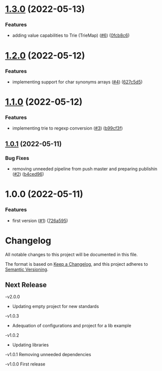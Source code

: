 # [1.3.0](https://github.com/maxmilhas-org/nodejs-trie/compare/v1.2.0...v1.3.0) (2022-05-13)


### Features

* adding value capabilities to Trie (TrieMap) ([#6](https://github.com/maxmilhas-org/nodejs-trie/issues/6)) ([0fcb8c6](https://github.com/maxmilhas-org/nodejs-trie/commit/0fcb8c602b7e9064ce22d31f45a724bbabb18046))

# [1.2.0](https://github.com/maxmilhas-org/nodejs-trie/compare/v1.1.0...v1.2.0) (2022-05-12)


### Features

* implementing support for char synonyms arrays ([#4](https://github.com/maxmilhas-org/nodejs-trie/issues/4)) ([627c5d5](https://github.com/maxmilhas-org/nodejs-trie/commit/627c5d51b39258e1bd1b1d6f82641de1b0f4fcb0))

# [1.1.0](https://github.com/maxmilhas-org/nodejs-trie/compare/v1.0.1...v1.1.0) (2022-05-12)


### Features

* implementing trie to regexp conversion ([#3](https://github.com/maxmilhas-org/nodejs-trie/issues/3)) ([b99cf3f](https://github.com/maxmilhas-org/nodejs-trie/commit/b99cf3f067b7283c8f4834820c1d038febcfcdb7))

## [1.0.1](https://github.com/maxmilhas-org/nodejs-trie/compare/v1.0.0...v1.0.1) (2022-05-11)


### Bug Fixes

* removing unneeded pipeline from push master and preparing publishin ([#2](https://github.com/maxmilhas-org/nodejs-trie/issues/2)) ([b4ced96](https://github.com/maxmilhas-org/nodejs-trie/commit/b4ced96bdfe2921b254092d8e35f1e72a18c4031))

# 1.0.0 (2022-05-11)


### Features

* first version ([#1](https://github.com/maxmilhas-org/nodejs-trie/issues/1)) ([726a595](https://github.com/maxmilhas-org/nodejs-trie/commit/726a595986cd53f969f7d0135f7dc4b60480d25c))

# Changelog
  All notable changes to this project will be documented in this file.

  The format is based on [Keep a Changelog](https://keepachangelog.com/en/1.0.0/),
  and this project adheres to [Semantic Versioning](https://semver.org/spec/v2.0.0.html).

  ## Next Release



-v2.0.0

- Updating empty project for new standards

-v1.0.3

- Adequation of configurations and project for a lib example

-v1.0.2

- Updating libraries


-v1.0.1
  Removing unneeded dependencies

-v1.0.0
  First release
